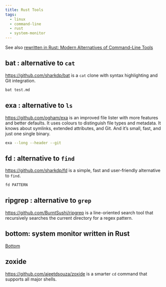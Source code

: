 ```yaml
---
title: Rust Tools
tags:
  - linux
  - command-line
  - rust
  - system-monitor
---
```


See also [rewritten in Rust: Modern Alternatives of Command-Line Tools](https://zaiste.net/posts/shell-commands-rust/)

## bat : alternative to `cat`

https://github.com/sharkdp/bat is a `cat` clone with syntax highlighting and Git integration.

```sh
bat test.md
```

## exa : alternative to `ls`

https://github.com/ogham/exa is an improved file lister with more features and better defaults. It uses colours to distinguish file types and metadata. It knows about symlinks, extended attributes, and Git. And it’s small, fast, and just one single binary.

```sh
exa --long --header --git
```

## fd : alternative to `find`

https://github.com/sharkdp/fd is a simple, fast and user-friendly alternative to `find`.

```sh
fd PATTERN
```

## ripgrep : alternative to `grep`

https://github.com/BurntSushi/ripgrep is a line-oriented search tool that recursively searches the current directory for a regex pattern.

## bottom: system monitor written in Rust

[Bottom](../apps/command-line/sysmon.md#bottom)

## zoxide

https://github.com/ajeetdsouza/zoxide is a smarter `cd` command that supports all major shells.
